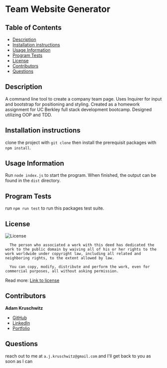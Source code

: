 # Team Website Generator

## Table of Contents
* [Description](#description)
* [Installation instructions](#installation-instructions)
* [Usage Information](#usage-information)
* [Program Tests](#program-tests)
* [License](#license)
* [Contributors](#contributors)
* [Questions](#questions)

## Description
A command line tool to create a company team page. Uses Inquirer for input and bootstrap for positioning and styling. Created as a homework assignment for UC Berkley full stack development bootcamp. Designed utilizing OOP and TDD.

## Installation instructions
clone the project with ```git clone``` then install the prerequisit packages with ```npm install```.

## Usage Information
Run ```node index.js``` to start the program. When finished, the output can be found in the ```dist``` directory.

## Program Tests
run ```npm run test``` to run this packages test suite.

## License
![License](https://licensebuttons.net/l/zero/1.0/80x15.png)

      The person who associated a work with this deed has dedicated the work to the public domain by waiving all of his or her rights to the work worldwide under copyright law, including all related and neighboring rights, to the extent allowed by law.

      You can copy, modify, distribute and perform the work, even for commercial purposes, all without asking permission.

Read more: [Link to license](http://creativecommons.org/publicdomain/zero/1.0/)

## Contributors

**Adam Kruschwitz**
* [GitHub](https://github.com/AdamKruschwitz)
* [LinkedIn](https://linkedin.com/li/adamkruschwitz)
* [Portfolio](https://adamkruschwitz.github.io/Professional-Portfolio/)

## Questions
reach out to me at ```a.j.kruschwitz@gmail.com``` and I'll get back to you as soon as I can